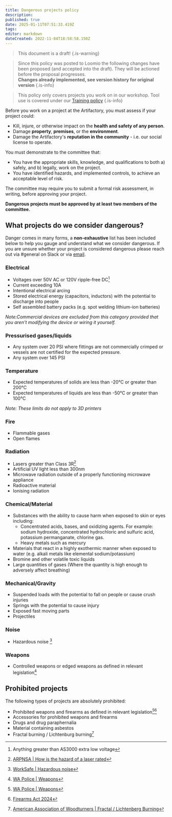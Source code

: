```yaml
---
title: Dangerous projects policy
description: 
published: true
date: 2025-01-11T07:51:33.419Z
tags: 
editor: markdown
dateCreated: 2022-11-04T18:58:58.150Z
---
```


> This document is a draft!
{.is-warning}

> Since this policy was posted to Loomio the following changes have been proposed (and accepted into the draft). They will be actioned before the proposal progresses.<br>
> **Changes already implemented, see version history for original version**
{.is-info}

> This policy only covers projects you work on in our workshop. Tool use is covered under our [Training policy](/docs/policies/training)
{.is-info}

Before you work on a project at the Artifactory, you must assess if your project could:

* Kill, injure, or otherwise impact on the **health and safety of any person**.
* Damage **property**, **premises**, or the **environment**.
* Damage the Artifactory's **reputation in the community** - i.e. our social license to operate.

You must demonstrate to the committee that:

* You have the appropriate skills, knowledge, and qualifications to both a) safely, and b) legally, work on the project.
* You have identified hazards, and implemented controls, to achieve an acceptable level of risk.

The committee may require you to submit a formal risk assessment, in writing, before approving your project.

**Dangerous projects must be approved by at least two members of the committee.**

## What projects do we consider dangerous?

Danger comes in many forms, a **non-exhaustive** list has been included below to help you gauge and understand what we consider dangerous. If you are unsure whether your project is considered dangerous please reach out via #general on Slack or via [email](mailto:committee@artifactory.org.au).

### Electrical

* Voltages over 50V AC or 120V ripple-free DC[^1]
* Current exceeding 10A
* Intentional electrical arcing
* Stored electrical energy (capacitors, inductors) with the potential to discharge into people
* Self assembled battery packs (e.g. spot welding lithium-ion batteries)

*Note:Commercial devices are excluded from this category provided that you aren't modifying the device or wiring it yourself.*

[^1]: Anything greater than AS3000 extra low voltage

### Pressurised gases/liquids

* Any system over 20 PSI where fittings are not commercially crimped or vessels are not certified for the expected pressure.
* Any system over 145 PSI

### Temperature

* Expected temperatures of solids are less than -20°C or greater than 200°C
* Expected temperatures of liquids are less than -50°C or greater than 100°C

*Note: These limits do not apply to 3D printers*

### Fire

* Flammable gases
* Open flames

### Radiation

* Lasers greater than Class 3R[^2]
* Artificial UV light less than 300nm
* Microwave radiation outside of a properly functioning microwave appliance
* Radioactive material
* Ionising radiation

[^2]: [ARPNSA | How is the hazard of a laser rated](https://www.arpansa.gov.au/understanding-radiation/what-is-radiation/non-ionising-radiation/laser#how-is-the-hazard-of-a-laser-rated)

### Chemical/Material

* Substances with the ability to cause harm when exposed to skin or eyes including:
  * Concentrated acids, bases, and oxidizing agents. For example: sodium hydroxide, concentrated hydrochloric and sulfuric acid, potassium permanganate, chlorine gas.
  * Heavy metals such as mercury
* Materials that react in a highly exothermic manner when exposed to water (e.g. alkali metals like elemental sodium/potassium)
* Bromine and other volatile toxic liquids
* Large quantities of gases (Where the quantity is high enough to adversely affect breathing)

### Mechanical/Gravity

* Suspended loads with the potential to fall on people or cause crush injuries
* Springs with the potential to cause injury
* Exposed fast moving parts
* Projectiles

### Noise

* Hazardous noise [^3]

[^3]: [WorkSafe | Hazardous noise](https://www.worksafe.wa.gov.au/noise)

### Weapons

* Controlled weapons or edged weapons as defined in relevant legislation[^4]

[^4]: [WA Police | Weapons](https://www.wa.gov.au/organisation/western-australia-police-force/weapons)

## Prohibited projects

The following types of projects are absolutely prohibited:

* Prohibited weapons and firearms as defined in relevant legislation[^4][^6]
* Accessories for prohibited weapons and firearms
* Drugs and drug paraphernalia
* Material containing asbestos
* Fractal burning / Lichtenburg burning[^5]

[^5]: [American Association of Woodturners | Fractal / Lichtenberg Burning](https://www.woodturner.org/Woodturner/Woodturner/Resources/Safety-Materials/Safety-Fractal-Burning-Lichtenburg-Burning.aspx)
[^6]: [Firearms Act 2024](https://www.austlii.edu.au/cgi-bin/viewdb/au/legis/wa/consol_act/fa2024102/)